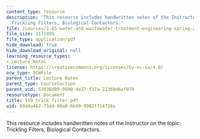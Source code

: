```yaml
---
content_type: resource
description: 'This resource includes handwritten notes of the Instructor on the topic:
  Trickling Filters, Biological Contactors.'
file: /courses/1-85-water-and-wastewater-treatment-engineering-spring-2006/69d4a46275ddd0a86b999902ff14726a_l19_trick_filter.pdf
file_size: 2171895
file_type: application/pdf
hide_download: true
hide_download_original: null
learning_resource_types:
- Lecture Notes
license: https://creativecommons.org/licenses/by-nc-sa/4.0/
ocw_type: OCWFile
parent_title: Lecture Notes
parent_type: CourseSection
parent_uid: 53836d89-9990-4e27-f37a-22369d6af070
resourcetype: Document
title: l19_trick_filter.pdf
uid: 69d4a462-75dd-d0a8-6b99-9902ff14726a
---
```

This resource includes handwritten notes of the Instructor on the topic: Trickling Filters, Biological Contactors.